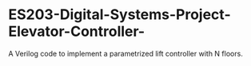 # ES203-Digital-Systems-Project-Elevator-Controller-
A Verilog code to implement a parametrized lift controller with N floors. 

